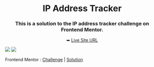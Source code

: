<h1 align="center">IP Address Tracker</h1>
<h3 align="center">This is a solution to the IP address tracker challenge on Frontend Mentor.</h3>
<p align="center">&#10149 <a href="https://ip-address-tracker-challenge-five.vercel.app/">Live Site URL</a></p>
<img src="https://user-images.githubusercontent.com/85377319/178290796-262d5c29-d347-47b4-b5cb-390388e49e4e.png" />
<img src="https://user-images.githubusercontent.com/85377319/178291011-90fc86cd-d1b4-452d-9d41-78a1cef3b6c1.png" />
<p>Frontend Mentor : <a href="https://www.frontendmentor.io/challenges/ip-address-tracker-I8-0yYAH0">Challenge</a> | <a href="https://www.frontendmentor.io/solutions/i-used-the-styled-components-react-leaflet-react-lottie-aaqTkWbzBQ">Solution</a></p>

